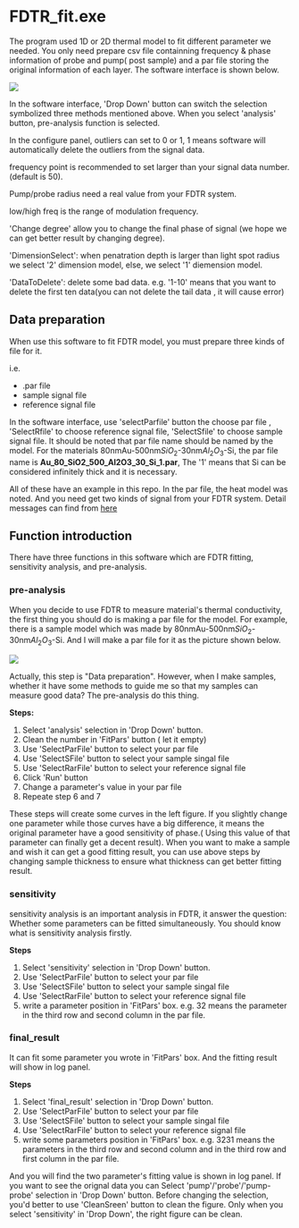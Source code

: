 # FDTR_fit.exe
The program used 1D or 2D thermal model to fit different parameter we needed. You only need prepare csv file containning frequency & phase information of probe and pump( post sample) and a par file storing the original information of each layer.
The software interface is shown below.

![](https://github.com/luoshaotian/FDTR_fit/blob/main/pic/6.png)

In the software interface, 'Drop Down' button can switch the selection symbolized three methods mentioned above. When you select 'analysis' button, pre-analysis function is selected. 

In the configure panel, outliers can set to 0 or 1, 1 means software will automatically delete the outliers from the signal data. 

frequency point is recommended to set larger than your signal data number.(default is 50). 

Pump/probe radius need a real value from your FDTR system. 

low/high freq is the range of  modulation frequency. 

'Change degree' allow you to change the final phase of signal (we hope we can get better result by changing degree). 

'DimensionSelect': when penatration depth is larger than light spot radius we select '2' dimension model, else, we select '1' diemension model.

'DataToDelete': delete some bad data. e.g.  '1-10'  means that you want to delete the first ten data(you can not delete the tail data , it will cause error)


## Data preparation
When use this software to fit FDTR model, you must prepare three kinds of file for it.

i.e.

- .par file
- sample signal file
- reference signal file

In the software interface, use 'selectParfile' button the choose par file , 'SelectRfile' to choose reference  signal file, 'SelectSfile' to choose sample signal file. It should be noted that par file name should be named by the model.  For the materials 80nmAu-500nm$SiO_2$-30nm$Al_2O_3$-Si, the par file name is **Au_80_SiO2_500_Al2O3_30_Si_1.par**, The '1' means that Si  can be considered infinitely thick and it is necessary.  


All of these have an example in this repo. In the par file, the heat model was noted. And you need get two kinds of signal from your FDTR system. Detail messages
can find from [here](https://github.com/luoshaotian/FDTR_fit/tree/main/Example/README.md)     

## Function introduction

There have three functions in this software which are FDTR fitting, sensitivity analysis, and pre-analysis. 

### pre-analysis

When you decide to use FDTR to measure material's thermal conductivity, the first thing you should do is making a par file for the model. For example, there is a 
sample model which was made by 80nmAu-500nm$SiO_2$-30nm$Al_2O_3$-Si. And I will make a par file for it as the picture shown below.

![](https://github.com/luoshaotian/FDTR_fit/blob/main/pic/5.png)

Actually, this step is "Data preparation". However, when I make samples, whether it have some methods to guide me so that my samples can measure good data?
The pre-analysis do this thing.

**Steps:**
1. Select 'analysis' selection in 'Drop Down' button.
2. Clean the number in 'FitPars' button ( let it empty)
3. Use 'SelectParFile' button to select your par file
4. Use 'SelectSFile' button to select your sample singal file
5. Use 'SelectRarFile' button to select your reference signal file
6. Click 'Run' button
7. Change a parameter's value in your par file
8. Repeate step 6 and 7

These steps will create some curves in the left  figure. If you slightly change one parameter while those curves have a big difference, it means the original parameter have a good sensitivity of phase.( Using this value of that parameter can finally get a decent result). When you want to make a sample and wish it can get a good fitting result, you can use above steps by changing sample thickness to ensure what thickness can get better fitting result.

### sensitivity

sensitivity analysis is an important analysis in FDTR, it answer the question: Whether some parameters can be fitted simultaneously. You should know what is sensitivity analysis firstly.

**Steps**
1. Select 'sensitivity' selection in 'Drop Down' button.
2. Use 'SelectParFile' button to select your par file
3. Use 'SelectSFile' button to select your sample singal file
4. Use 'SelectRarFile' button to select your reference signal file
5. write a parameter position in 'FitPars' box.    e.g.  32 means the parameter in  the third row and second column  in the par file.


### final_result

It can fit some parameter you wrote in 'FitPars' box. And the fitting result will show in log panel.

**Steps**
1. Select 'final_result' selection in 'Drop Down' button.
2. Use 'SelectParFile' button to select your par file
3. Use 'SelectSFile' button to select your sample singal file
4. Use 'SelectRarFile' button to select your reference signal file
5. write some parameters position in 'FitPars' box.    e.g.  3231 means the parameters in  the third row and second column  and in  the third row and first column  in the par file.

And you will find the two parameter's fitting value is shown in log panel. If you want to see the orignal data you can  Select 'pump'/'probe'/'pump-probe' selection in 'Drop Down' button. Before changing the selection, you'd better to use 'CleanSreen' button to clean the figure. Only when you select 'sensitivity' in 'Drop Down', the right figure can be clean.



